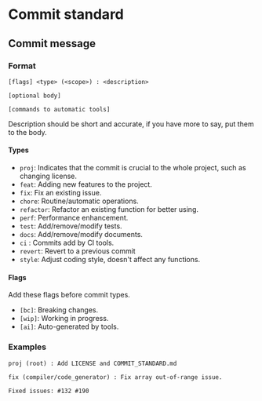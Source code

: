 # Commit standard

## Commit message

### Format

```
[flags] <type> (<scope>) : <description>

[optional body]

[commands to automatic tools]
```

Description should be short and accurate,
if you have more to say, put them to the body.

#### Types

- `proj`: Indicates that the commit is crucial to the whole project, such as changing license.
- `feat`: Adding new features to the project.
- `fix`: Fix an existing issue.
- `chore`: Routine/automatic operations.
- `refactor`: Refactor an existing function for better using.
- `perf`: Performance enhancement.
- `test`: Add/remove/modify tests.
- `docs`: Add/remove/modify documents.
- `ci` : Commits add by CI tools.
- `revert`: Revert to a previous commit
- `style`: Adjust coding style, doesn't affect any functions.

#### Flags

Add these flags before commit types.

- `[bc]`: Breaking changes.
- `[wip]`: Working in progress.
- `[ai]`: Auto-generated by tools.

### Examples

```
proj (root) : Add LICENSE and COMMIT_STANDARD.md

```

```
fix (compiler/code_generator) : Fix array out-of-range issue.

Fixed issues: #132 #190
```
